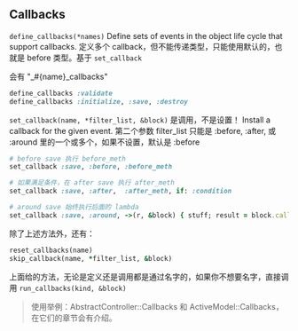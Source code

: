 ## Callbacks

`define_callbacks(*names)`
Define sets of events in the object life cycle that support callbacks.
定义多个 callback，但不能传递类型，只能使用默认的，也就是 before 类型。基于 `set_callback`

会有 "_#{name}_callbacks"

```ruby
define_callbacks :validate
define_callbacks :initialize, :save, :destroy
```

`set_callback(name, *filter_list, &block)` 是调用，不是设置！
Install a callback for the given event.
第二个参数 filter_list 只能是 :before, :after, 或 :around 里的一个或多个，如果不设置，默认是 :before

```ruby
# before save 执行 before_meth
set_callback :save, :before, :before_meth

# 如果满足条件，在 after save 执行 after_meth
set_callback :save, :after,  :after_meth, if: :condition

# around save 始终执行后面的 lambda
set_callback :save, :around, ->(r, &block) { stuff; result = block.call; stuff }
```

除了上述方法外，还有：

```ruby
reset_callbacks(name)
skip_callback(name, *filter_list, &block)
```

上面给的方法，无论是定义还是调用都是通过名字的，如果你不想要名字，直接调用 `run_callbacks(kind, &block)`

> 使用举例：AbstractController::Callbacks 和 ActiveModel::Callbacks，在它们的章节会有介绍。
